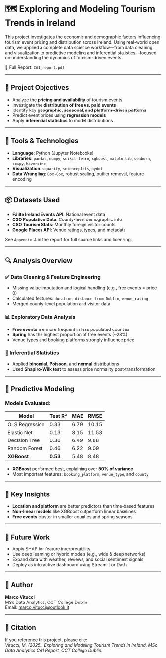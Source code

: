 # 🗺️ Exploring and Modeling Tourism Trends in Ireland

This project investigates the economic and demographic factors influencing tourism event pricing and distribution across Ireland. Using real-world open data, we applied a complete data science workflow—from data cleaning and visualization to predictive modeling and inferential statistics—focused on understanding the dynamics of tourism-driven events.

📄 Full Report: `CA1_report.pdf`

---

## 🎯 Project Objectives

- Analyze the **pricing and availability** of tourism events
- Investigate the **distribution of free vs. paid events**
- Identify key **geographic, seasonal, and platform-driven patterns**
- Predict event prices using **regression models**
- Apply **inferential statistics** to model distributions

---

## 🧰 Tools & Technologies

- **Language**: Python (Jupyter Notebooks)
- **Libraries**: `pandas`, `numpy`, `scikit-learn`, `xgboost`, `matplotlib`, `seaborn`, `scipy`, `haversine`
- **Visualization**: `squarify`, `scienceplots`, `pydot`
- **Data Wrangling**: `Box-Cox`, robust scaling, outlier removal, feature encoding

---

## 📦 Datasets Used

- **Fáilte Ireland Events API**: National event data
- **CSO Population Data**: County-level demographic info
- **CSO Tourism Stats**: Monthly foreign visitor counts
- **Google Places API**: Venue ratings, types, and metadata

See `Appendix A` in the report for full source links and licensing.

---

## 🔍 Analysis Overview

### ✅ Data Cleaning & Feature Engineering
- Missing value imputation and logical handling (e.g., free events = price 0)
- Calculated features: `duration`, `distance from Dublin`, `venue_rating`
- Merged county-level population and visitor data

### 📊 Exploratory Data Analysis
- **Free events** are more frequent in less populated counties
- **Spring** has the highest proportion of free events (~28%)
- Venue types and booking platforms strongly influence price

### 🧪 Inferential Statistics
- Applied **binomial, Poisson**, and **normal** distributions
- Used **Shapiro-Wilk test** to assess price normality post-transformation

---

## 🤖 Predictive Modeling

### Models Evaluated:
| Model            | Test R² | MAE  | RMSE |
|------------------|---------|------|------|
| OLS Regression   | 0.33    | 6.79 | 10.15|
| Elastic Net      | 0.13    | 8.15 | 11.53|
| Decision Tree    | 0.36    | 6.49 | 9.88 |
| Random Forest    | 0.46    | 6.22 | 9.09 |
| **XGBoost**      | **0.53**| 5.48 | 8.48 |

- **XGBoost** performed best, explaining over **50% of variance**
- Most important features: `booking_platform`, `venue_type`, and `county`

---

## 📌 Key Insights

- **Location and platform** are better predictors than time-based features
- **Non-linear models** like XGBoost outperform linear baselines
- **Free events** cluster in smaller counties and spring seasons

---

## 🧩 Future Work

- Apply SHAP for feature interpretability
- Use deep learning or hybrid models (e.g., wide & deep networks)
- Expand data with weather, reviews, and social sentiment signals
- Deploy as interactive dashboard using Streamlit or Dash

---

## 👤 Author

**Marco Vitucci**  
MSc Data Analytics, CCT College Dublin  
Email: marco.vitucci@outlook.it

---

## 📜 Citation

If you reference this project, please cite:  
_Vitucci, M. (2025). Exploring and Modeling Tourism Trends in Ireland. MSc Data Analytics CA1 Report, CCT College Dublin._
